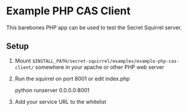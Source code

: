 Example PHP CAS Client
======================

This barebones PHP app can be used to test the Secret Squirrel server.

Setup
-----
1. Mount ``$INSTALL_PATH/secret-squirrel/examples/example-php-cas-client/``
   somewhere in your apache or other PHP web server
2. Run the squirrel on port 8001 or edit index.php

    python runserver 0.0.0.0:8001

3. Add your service URL to the whitelist
